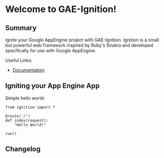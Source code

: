 # Welcome to GAE-Ignition!

## Summary

Ignite your Google AppEngine project with GAE-Ignition.
Ignition is a small but powerful web framework inspired by Ruby's Sinatra and developed specifically
for use with Google AppEngine.

Useful Links:

* [Documentation](http://github.com/ekampf/gae-ignition/wiki/Documentation)

## Igniting your App Engine App

Simple hello world:

    from ignition import *

    @route('/')
    def index(request):
        "Hello World!"

    run()

## Changelog
